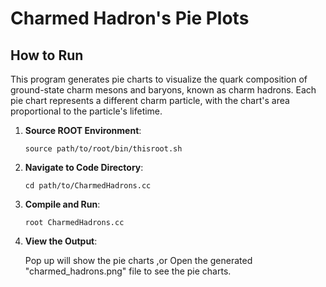 # Charmed Hadron's Pie Plots

## How to Run

This program generates pie charts to visualize the quark composition of ground-state charm mesons and baryons, known as charm hadrons. Each pie chart represents a different charm particle, with the chart's area proportional to the particle's lifetime.

1. **Source ROOT Environment**:

   ```shell
   source path/to/root/bin/thisroot.sh
   ```

2. **Navigate to Code Directory**:

   ```shell
   cd path/to/CharmedHadrons.cc
   ```

3. **Compile and Run**:

   ```shell
   root CharmedHadrons.cc
   ```

4. **View the Output**:

   Pop up will show the pie charts ,or Open the generated "charmed_hadrons.png" file to see the pie charts.
